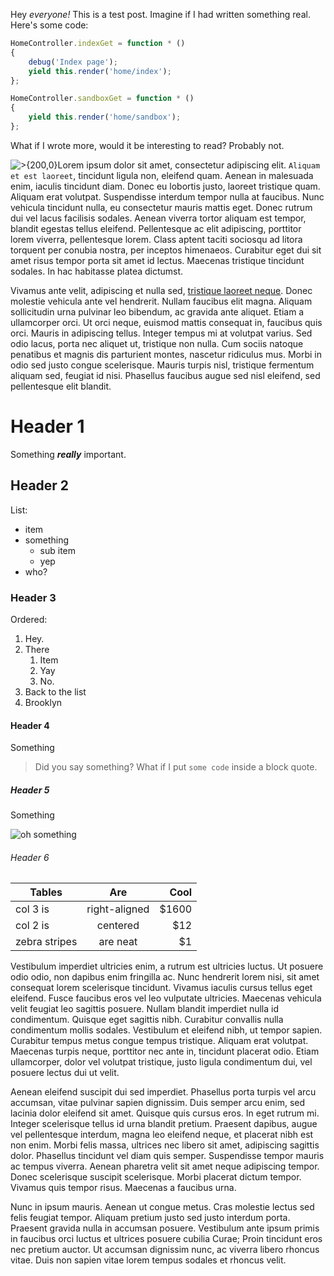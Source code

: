 Hey _everyone!_ This is a test post. Imagine if I had written something real. Here's some code:

```js
HomeController.indexGet = function * ()
{
	debug('Index page');
	yield this.render('home/index');
};

HomeController.sandboxGet = function * ()
{
	yield this.render('home/sandbox');
};
```

What if I wrote more, would it be interesting to read? Probably not.

![>{200,0}](http://best-hd-wallpapers.com/images/rain-hd-desktop-background-9602.jpeg)Lorem ipsum dolor sit amet, consectetur adipiscing elit. `Aliquam et est laoreet`, tincidunt ligula non, eleifend quam. Aenean in malesuada enim, iaculis tincidunt diam. Donec eu lobortis justo, laoreet tristique quam. Aliquam erat volutpat. Suspendisse interdum tempor nulla at faucibus. Nunc vehicula tincidunt nulla, eu consectetur mauris mattis eget. Donec rutrum dui vel lacus facilisis sodales. Aenean viverra tortor aliquam est tempor, blandit egestas tellus eleifend. Pellentesque ac elit adipiscing, porttitor lorem viverra, pellentesque lorem. Class aptent taciti sociosqu ad litora torquent per conubia nostra, per inceptos himenaeos. Curabitur eget dui sit amet risus tempor porta sit amet id lectus. Maecenas tristique tincidunt sodales. In hac habitasse platea dictumst.

Vivamus ante velit, adipiscing et nulla sed, [tristique laoreet neque](http://google.com). Donec molestie vehicula ante vel hendrerit. Nullam faucibus elit magna. Aliquam sollicitudin urna pulvinar leo bibendum, ac gravida ante aliquet. Etiam a ullamcorper orci. Ut orci neque, euismod mattis consequat in, faucibus quis orci. Mauris in adipiscing tellus. Integer tempus mi at volutpat varius. Sed odio lacus, porta nec aliquet ut, tristique non nulla. Cum sociis natoque penatibus et magnis dis parturient montes, nascetur ridiculus mus. Morbi in odio sed justo congue scelerisque. Mauris turpis nisl, tristique fermentum aliquam sed, feugiat id nisi. Phasellus faucibus augue sed nisl eleifend, sed pellentesque elit blandit.

# Header 1

Something ___really___ important.

## Header 2

List:
- item
- something
    - sub item
    - yep
- who?

### Header 3

Ordered:

1. Hey.
2. There
    1. Item
    1. Yay
    1. No.
3. Back to the list
4. Brooklyn

#### Header 4

Something

> Did you say something? What if I put `some code` inside a block quote.

##### Header 5

Something

![oh something](http://best-hd-wallpapers.com/images/rain-hd-desktop-background-9602.jpeg)

###### Header 6

| Tables        | Are           | Cool  |
| ------------- |:-------------:| -----:|
| col 3 is      | right-aligned | $1600 |
| col 2 is      | centered      |   $12 |
| zebra stripes | are neat      |    $1 |

Vestibulum imperdiet ultricies enim, a rutrum est ultricies luctus. Ut posuere odio odio, non dapibus enim fringilla ac. Nunc hendrerit lorem nisi, sit amet consequat lorem scelerisque tincidunt. Vivamus iaculis cursus tellus eget eleifend. Fusce faucibus eros vel leo vulputate ultricies. Maecenas vehicula velit feugiat leo sagittis posuere. Nullam blandit imperdiet nulla id condimentum. Quisque eget sagittis nibh. Curabitur convallis nulla condimentum mollis sodales. Vestibulum et eleifend nibh, ut tempor sapien. Curabitur tempus metus congue tempus tristique. Aliquam erat volutpat. Maecenas turpis neque, porttitor nec ante in, tincidunt placerat odio. Etiam ullamcorper, dolor vel volutpat tristique, justo ligula condimentum dui, vel posuere lectus dui ut velit.

Aenean eleifend suscipit dui sed imperdiet. Phasellus porta turpis vel arcu accumsan, vitae pulvinar sapien dignissim. Duis semper arcu enim, sed lacinia dolor eleifend sit amet. Quisque quis cursus eros. In eget rutrum mi. Integer scelerisque tellus id urna blandit pretium. Praesent dapibus, augue vel pellentesque interdum, magna leo eleifend neque, et placerat nibh est non enim. Morbi felis massa, ultrices nec libero sit amet, adipiscing sagittis dolor. Phasellus tincidunt vel diam quis semper. Suspendisse tempor mauris ac tempus viverra. Aenean pharetra velit sit amet neque adipiscing tempor. Donec scelerisque suscipit scelerisque. Morbi placerat dictum tempor. Vivamus quis tempor risus. Maecenas a faucibus urna.

Nunc in ipsum mauris. Aenean ut congue metus. Cras molestie lectus sed felis feugiat tempor. Aliquam pretium justo sed justo interdum porta. Praesent gravida nulla in accumsan posuere. Vestibulum ante ipsum primis in faucibus orci luctus et ultrices posuere cubilia Curae; Proin tincidunt eros nec pretium auctor. Ut accumsan dignissim nunc, ac viverra libero rhoncus vitae. Duis non sapien vitae lorem tempus sodales et rhoncus velit.
